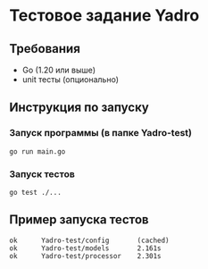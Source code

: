 # Тестовое задание Yadro

## Требования
- Go (1.20 или выше)
- unit тесты (опционально)

## Инструкция по запуску
### Запуск программы (в папке Yadro-test)
```
go run main.go
```

### Запуск тестов
```
go test ./...
```

## Пример запуска тестов
```
ok      Yadro-test/config       (cached)
ok      Yadro-test/models       2.161s
ok      Yadro-test/processor    2.301s
```
